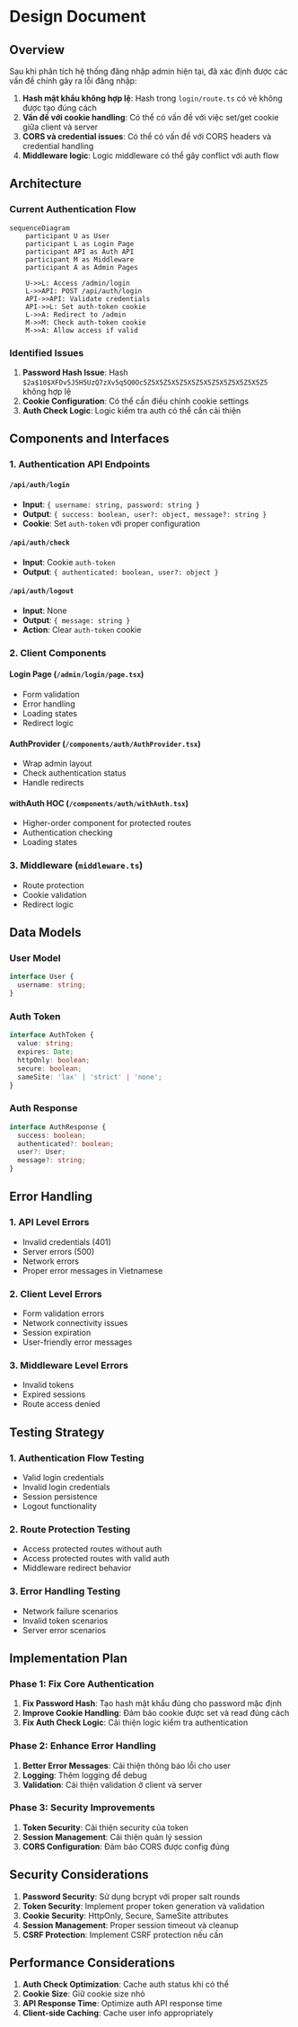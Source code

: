 # Design Document

## Overview

Sau khi phân tích hệ thống đăng nhập admin hiện tại, đã xác định được các vấn đề chính gây ra lỗi đăng nhập:

1. **Hash mật khẩu không hợp lệ**: Hash trong `login/route.ts` có vẻ không được tạo đúng cách
2. **Vấn đề với cookie handling**: Có thể có vấn đề với việc set/get cookie giữa client và server
3. **CORS và credential issues**: Có thể có vấn đề với CORS headers và credential handling
4. **Middleware logic**: Logic middleware có thể gây conflict với auth flow

## Architecture

### Current Authentication Flow
```mermaid
sequenceDiagram
    participant U as User
    participant L as Login Page
    participant API as Auth API
    participant M as Middleware
    participant A as Admin Pages

    U->>L: Access /admin/login
    L->>API: POST /api/auth/login
    API->>API: Validate credentials
    API->>L: Set auth-token cookie
    L->>A: Redirect to /admin
    M->>M: Check auth-token cookie
    M->>A: Allow access if valid
```

### Identified Issues
1. **Password Hash Issue**: Hash `$2a$10$XFDv5J5H5UzQ7zXv5q5Q0Oc5Z5X5Z5X5Z5X5Z5X5Z5X5Z5X5Z5X5Z5` không hợp lệ
2. **Cookie Configuration**: Có thể cần điều chỉnh cookie settings
3. **Auth Check Logic**: Logic kiểm tra auth có thể cần cải thiện

## Components and Interfaces

### 1. Authentication API Endpoints

#### `/api/auth/login`
- **Input**: `{ username: string, password: string }`
- **Output**: `{ success: boolean, user?: object, message?: string }`
- **Cookie**: Set `auth-token` với proper configuration

#### `/api/auth/check`
- **Input**: Cookie `auth-token`
- **Output**: `{ authenticated: boolean, user?: object }`

#### `/api/auth/logout`
- **Input**: None
- **Output**: `{ message: string }`
- **Action**: Clear `auth-token` cookie

### 2. Client Components

#### Login Page (`/admin/login/page.tsx`)
- Form validation
- Error handling
- Loading states
- Redirect logic

#### AuthProvider (`/components/auth/AuthProvider.tsx`)
- Wrap admin layout
- Check authentication status
- Handle redirects

#### withAuth HOC (`/components/auth/withAuth.tsx`)
- Higher-order component for protected routes
- Authentication checking
- Loading states

### 3. Middleware (`middleware.ts`)
- Route protection
- Cookie validation
- Redirect logic

## Data Models

### User Model
```typescript
interface User {
  username: string;
}
```

### Auth Token
```typescript
interface AuthToken {
  value: string;
  expires: Date;
  httpOnly: boolean;
  secure: boolean;
  sameSite: 'lax' | 'strict' | 'none';
}
```

### Auth Response
```typescript
interface AuthResponse {
  success: boolean;
  authenticated?: boolean;
  user?: User;
  message?: string;
}
```

## Error Handling

### 1. API Level Errors
- Invalid credentials (401)
- Server errors (500)
- Network errors
- Proper error messages in Vietnamese

### 2. Client Level Errors
- Form validation errors
- Network connectivity issues
- Session expiration
- User-friendly error messages

### 3. Middleware Level Errors
- Invalid tokens
- Expired sessions
- Route access denied

## Testing Strategy

### 1. Authentication Flow Testing
- Valid login credentials
- Invalid login credentials
- Session persistence
- Logout functionality

### 2. Route Protection Testing
- Access protected routes without auth
- Access protected routes with valid auth
- Middleware redirect behavior

### 3. Error Handling Testing
- Network failure scenarios
- Invalid token scenarios
- Server error scenarios

## Implementation Plan

### Phase 1: Fix Core Authentication
1. **Fix Password Hash**: Tạo hash mật khẩu đúng cho password mặc định
2. **Improve Cookie Handling**: Đảm bảo cookie được set và read đúng cách
3. **Fix Auth Check Logic**: Cải thiện logic kiểm tra authentication

### Phase 2: Enhance Error Handling
1. **Better Error Messages**: Cải thiện thông báo lỗi cho user
2. **Logging**: Thêm logging để debug
3. **Validation**: Cải thiện validation ở client và server

### Phase 3: Security Improvements
1. **Token Security**: Cải thiện security của token
2. **Session Management**: Cải thiện quản lý session
3. **CORS Configuration**: Đảm bảo CORS được config đúng

## Security Considerations

1. **Password Security**: Sử dụng bcrypt với proper salt rounds
2. **Token Security**: Implement proper token generation và validation
3. **Cookie Security**: HttpOnly, Secure, SameSite attributes
4. **Session Management**: Proper session timeout và cleanup
5. **CSRF Protection**: Implement CSRF protection nếu cần

## Performance Considerations

1. **Auth Check Optimization**: Cache auth status khi có thể
2. **Cookie Size**: Giữ cookie size nhỏ
3. **API Response Time**: Optimize auth API response time
4. **Client-side Caching**: Cache user info appropriately